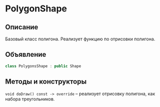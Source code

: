 # PolygonShape
## Описание
Базовый класс полигона. Реализует функцию по отрисовки полигона.

## Объявление
```C++
class PolygonsShape : public Shape
```

## Методы и конструкторы
<code class="language-C++">void doDraw() const -> override</code> – реализует отрисовку полигона, как набора треугольников.
